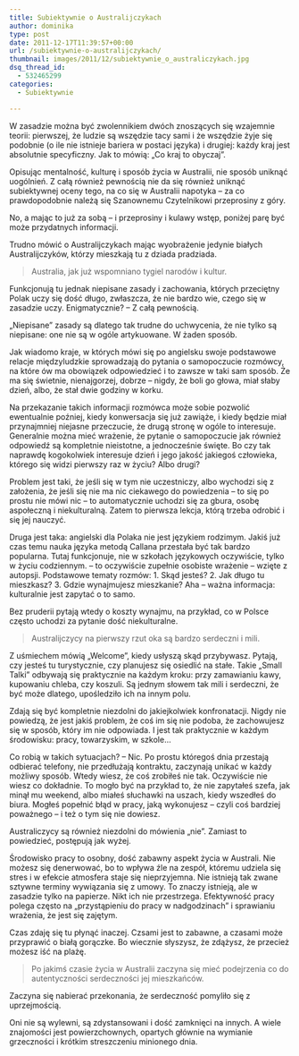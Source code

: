 ```yaml
---
title: Subiektywnie o Australijczykach
author: dominika
type: post
date: 2011-12-17T11:39:57+00:00
url: /subiektywnie-o-australijczykach/
thumbnail: images/2011/12/subiektywnie_o_australiczykach.jpg
dsq_thread_id:
  - 532465299
categories:
  - Subiektywnie

---
```

W zasadzie można być zwolennikiem dwóch znoszących się wzajemnie teorii: pierwszej, że ludzie są wszędzie tacy sami i że wszędzie żyje się podobnie (o ile nie istnieje bariera w postaci języka) i drugiej: każdy kraj jest absolutnie specyficzny. Jak to mówią: &#8222;Co kraj to obyczaj&#8221;.

Opisując mentalność, kulturę i sposób życia w Australii, nie sposób uniknąć uogólnień. Z całą również pewnością nie da się również uniknąć subiektywnej oceny tego, na co się w Australii napotyka &#8211; za co prawdopodobnie należą się Szanownemu Czytelnikowi przeprosiny z góry.

<!--more-->

No, a mając to już za sobą &#8211; i przeprosiny i kulawy wstęp, poniżej parę być może przydatnych informacji.

Trudno mówić o Australijczykach mając wyobrażenie jedynie białych Australijczyków, którzy mieszkają tu z dziada pradziada.

> Australia, jak już wspomniano tygiel narodów i kultur.

Funkcjonują tu jednak niepisane zasady i zachowania, których przeciętny Polak uczy się dość długo, zwłaszcza, że nie bardzo wie, czego się w zasadzie uczy. Enigmatycznie? &#8211; Z całą pewnością.

&#8222;Niepisane&#8221; zasady są dlatego tak trudne do uchwycenia, że nie tylko są niepisane: one nie są w ogóle artykuowane. W żaden sposób.

Jak wiadomo kraje, w których mówi się po angielsku swoje podstawowe relacje międzyludzkie sprowadzają do pytania o samopoczucie rozmówcy, na które ów ma obowiązek odpowiedzieć i to zawsze w taki sam sposób. Że ma się świetnie, nienajgorzej, dobrze &#8211; nigdy, że boli go głowa, miał słaby dzień, albo, że stał dwie godziny w korku.

Na przekazanie takich informacji rozmówca może sobie pozwolić ewentualnie poźniej, kiedy konwersacja się już zawiąże, i kiedy będzie miał przynajmniej niejasne przeczucie, że drugą stronę w ogóle to interesuje. Generalnie można mieć wrażenie, że pytanie o samopoczucie jak również odpowiedź są kompletnie nieistotne, a jednocześnie święte. Bo czy tak naprawdę kogokolwiek interesuje dzień i jego jakość jakiegoś człowieka, którego się widzi pierwszy raz w życiu? Albo drugi?

Problem jest taki, że jeśli się w tym nie uczestniczy, albo wychodzi się z założenia, że jeśli się nie ma nic ciekawego do powiedzenia &#8211; to się po prostu nie mówi nic &#8211; to automatycznie uchodzi się za gbura, osobę aspołeczną i niekulturalną. Zatem to pierwsza lekcja, którą trzeba odrobić i się jej nauczyć.

Druga jest taka: angielski dla Polaka nie jest językiem rodzimym. Jakiś już czas temu nauka języka metodą Callana przestała być tak bardzo popularna. Tutaj funkcjonuje, nie w szkołach językowych oczywiście, tylko w życiu codziennym. &#8211; to oczywiście zupełnie osobiste wrażenie &#8211; wzięte z autopsji. Podstawowe tematy rozmów: 1. Skąd jesteś? 2. Jak długo tu mieszkasz? 3. Gdzie wynajmujesz mieszkanie? Aha &#8211; ważna informacja: kulturalnie jest zapytać o to samo.

Bez pruderii pytają wtedy o koszty wynajmu, na przykład, co w Polsce często uchodzi za pytanie dość niekulturalne.

> Australijczycy na pierwszy rzut oka są bardzo serdeczni i mili.

Z uśmiechem mówią &#8222;Welcome&#8221;, kiedy usłyszą skąd przybywasz. Pytają, czy jesteś tu turystycznie, czy planujesz się osiedlić na stałe. Takie &#8222;Small Talki&#8221; odbywają się praktycznie na każdym kroku: przy zamawianiu kawy, kupowaniu chleba, czy koszuli. Są jednym słowem tak mili i serdeczni, że być może dlatego, upośledziło ich na innym polu.

Zdają się być kompletnie niezdolni do jakiejkolwiek konfronatacji. Nigdy nie powiedzą, że jest jakiś problem, że coś im się nie podoba, że zachowujesz się w sposób, który im nie odpowiada. I jest tak praktycznie w każdym środowisku: pracy, towarzyskim, w szkole&#8230;

Co robią w takich sytuacjach? &#8211; Nic. Po prostu któregoś dnia przestają odbierać telefony, nie przedłużają kontraktu, zaczynają unikać w każdy możliwy sposób. Wtedy wiesz, że coś zrobiłeś nie tak. Oczywiście nie wiesz co dokładnie. To mogło być na przykład to, że nie zapytałeś szefa, jak minął mu weekend, albo miałeś słuchawki na uszach, kiedy wszedłeś do biura. Mogłeś popełnić błąd w pracy, jaką wykonujesz &#8211; czyli coś bardziej poważnego &#8211; i też o tym się nie dowiesz.

Australiczycy są również niezdolni do mówienia &#8222;nie&#8221;. Zamiast to powiedzieć, postępują jak wyżej.

Środowisko pracy to osobny, dość zabawny aspekt życia w Australi. Nie możesz się denerwować, bo to wpływa źle na zespół, któremu udziela się stres i w efekcie atmosfera staje się nieprzyjemna. Nie istnieją tak zwane sztywne terminy wywiązania się z umowy. To znaczy istnieją, ale w zasadzie tylko na papierze. Nikt ich nie przestrzega. Efektywność pracy polega często na &#8222;przystąpieniu do pracy w nadgodzinach&#8221; i sprawianiu wrażenia, że jest się zajętym.

Czas zdaję się tu płynąć inaczej. Czsami jest to zabawne, a czasami może przyprawić o białą gorączke. Bo wiecznie słyszysz, że zdążysz, że przecież możesz iść na plażę.

> Po jakimś czasie życia w Australii zaczyna się mieć podejrzenia co do autentyczności serdeczności jej mieszkańców.

Zaczyna się nabierać przekonania, że serdeczność pomyliło się z uprzejmością.

Oni nie są wylewni, są zdystansowani i dość zamknięci na innych. A wiele znajomości jest powierzchownych, opartych głównie na wymianie grzeczności i krótkim streszczeniu minionego dnia.